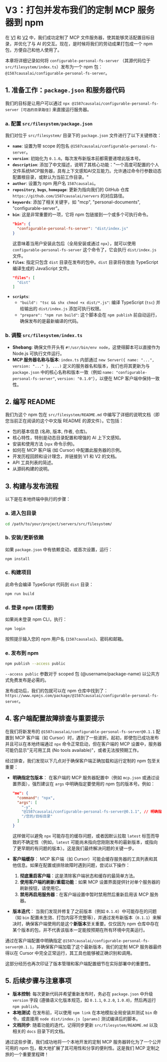 # V3：打包并发布我们的定制 MCP 服务器到 npm

在 [V1](my_first_customization.md) 和 [V2](flexible_directory_config.md) 中，我们成功定制了 MCP 文件服务器，使其能够灵活配置目标目录，并优化了与 AI 的交互。现在，是时候将我们的劳动成果打包成一个 npm 包，方便自己和他人使用了。

本章将详细记录如何将 `configurable-personal-fs-server` （其源代码位于 `src/filesystem/index.ts`）发布为一个 npm 包：`@1587causalai/configurable-personal-fs-server`。

## 1. 准备工作：`package.json` 和服务器代码

我们的目标是让用户可以通过 `npx @1587causalai/configurable-personal-fs-server [可选的目录路径]` 来直接运行服务器。

### a. 配置 `src/filesystem/package.json`

我们对位于 `src/filesystem/` 目录下的 `package.json` 文件进行了以下关键修改：

*   **`name`**: 设置为带 scope 的包名 `@1587causalai/configurable-personal-fs-server`。
*   **`version`**: 初始化为 `0.1.0`。每次发布新版本前都需要递增此版本号。
*   **`description`**: 添加了中文描述，说明了其核心功能："一个高度可配置的个人文件系统MCP服务器，具有上下文感知AI交互能力。允许通过命令行参数动态配置根目录，或默认为当前工作目录。"
*   **`author`**: 设置为 npm 用户名 `1587causalai`。
*   **`repository`**, **`bugs`**, **`homepage`**: 更新为指向我们的 GitHub 仓库 `https://github.com/1587causalai/servers` 的对应路径。
*   **`keywords`**: 添加了相关关键字，如 "mcp", "personal-documents", "configurable-server"。
*   **`bin`**: 这是非常重要的一项，它将 npm 包链接到一个或多个可执行命令。
    ```json
    "bin": {
      "configurable-personal-fs-server": "dist/index.js"
    }
    ```
    这意味着当用户安装此包后（全局安装或通过 `npx`），就可以使用 `configurable-personal-fs-server` 这个命令了，它会执行 `dist/index.js` 文件。
*   **`files`**: 指定只包含 `dist` 目录在发布的包中。`dist` 目录将存放由 TypeScript 编译生成的 JavaScript 文件。
    ```json
    "files": [
      "dist"
    ]
    ```
*   **`scripts`**:
    *   `"build": "tsc && shx chmod +x dist/*.js"`: 编译 TypeScript (`tsc`) 并给输出的 `dist/index.js` 添加可执行权限。
    *   `"prepare": "npm run build"`: 这个脚本会在 `npm publish` 前自动运行，确保发布的是最新编译的代码。

### b. 调整 `src/filesystem/index.ts`

*   **Shebang**: 确保文件开头有 `#!/usr/bin/env node`，这使得脚本可以直接作为 Node.js 可执行文件运行。
*   **MCP 服务器名称与版本**: `index.ts` 内部通过 `new Server({ name: "...", version: "..." }, ...)` 定义的服务器名和版本，我们也将其更新为与 `package.json` 中的核心名称和版本一致（例如 `name: "configurable-personal-fs-server"`, `version: "0.1.0"`），以便在 MCP 客户端中保持一致性。

## 2. 编写 README

我们为这个 npm 包在 `src/filesystem/README.md` 中编写了详细的说明文档（即您当前正在阅读的这个中文版 README 的源文件）。它包括：
*   包的基本信息 (名称, 版本, 作者, 仓库)。
*   核心特性，特别是动态目录配置和增强的 AI 上下文感知。
*   安装和使用方法 (`npx` 命令示例)。
*   如何在 MCP 客户端 (如 Cursor) 中配置此服务器的示例。
*   开发历程回顾和设计理念，并链接到 V1 和 V2 的文档。
*   API 工具列表的简述。
*   从源码构建的说明。

## 3. 构建与发布流程

以下是在本地终端中执行的步骤：

### a. 进入包目录

```bash
cd /path/to/your/project/servers/src/filesystem/
```

### b. 安装/更新依赖

如果 `package.json` 中有依赖变动，或首次设置，运行：
```bash
npm install
```

### c. 构建项目

此命令会编译 TypeScript 代码到 `dist` 目录：
```bash
npm run build
```

### d. 登录 npm (若需要)

如果尚未登录 npm CLI，执行：
```bash
npm login
```
按照提示输入您的 npm 用户名 (`1587causalai`)、密码和邮箱。

### e. 发布到 npm

```bash
npm publish --access public
```
`--access public` 参数对于 scoped 包 (@username/package-name) 以公共方式免费发布是必需的。

发布成功后，我们的包就可以在 npm 仓库中找到了：`https://www.npmjs.com/package/@1587causalai/configurable-personal-fs-server`。

## 4. 客户端配置故障排查与重要提示

在我们将新发布的 `@1587causalai/configurable-personal-fs-server@0.1.1` 配置到 MCP 客户端（如 Cursor）时，遇到了一些波折。起初，即使包已成功发布并且可以在本地终端通过 `npx` 命令正常启动，但在客户端的 MCP 设置中，服务器可能仍显示"无可用工具 (No tools available)"，或者无法按预期工作。

经过排查，我们发现以下几点对于确保客户端正确加载和运行定制的 npm 包至关重要：

*   **明确指定包版本**：
    在客户端的 MCP 服务器配置中（例如 `mcp.json` 或通过设置界面），强烈建议在 `args` 中明确指定要使用的 npm 包的版本号。例如：
    ```json
    "me": {
      "command": "npx",
      "args": [
        "-y",
        "@1587causalai/configurable-personal-fs-server@0.1.1", // 明确指定版本！
        "/您的/目标目录"
      ]
    }
    ```
    这样做可以避免 `npx` 可能存在的缓存问题，或者因默认拉取 `latest` 标签而导致的不确定性（例如，`latest` 可能尚未指向您刚刚发布的最新版本，或指向了更早期的有问题的版本）。这是我们最终解决问题的关键一步。

*   **客户端缓存**：
    MCP 客户端（如 Cursor）可能会缓存服务器的工具列表和其他信息。如果在配置或排除故障时遇到问题，尝试以下操作：
    1.  **彻底重启客户端**：这是清除客户端状态和缓存的最简单方法。
    2.  **使用客户端的刷新/重载功能**：如果 MCP 设置界面提供针对单个服务器的刷新按钮，请使用它。
    3.  **禁用再启用服务器**：在客户端设置中暂时禁用然后重新启用该 MCP 服务器。

*   **版本迭代**：
    当我们发现并修复了之前版本（例如 `0.1.0`）中可能存在的问题（如 `bin` 配置未生效、打包内容不完整等），并通过发布新版本（`0.1.1`）来解决时，确保客户端使用的是这个**新版本**至关重要。仅仅因为 npm 仓库中存在某个版本的包，并不代表该版本一定能按预期在所有环境中完美运行。

通过在客户端配置中明确指定 `@1587causalai/configurable-personal-fs-server@0.1.1`，并确保客户端加载了这个最新版本，我们的定制 MCP 服务器最终得以在 Cursor 中完全正常运行，其工具也能够被正确识别和调用。

这部分经历也再次印证了版本管理和客户端配置细节在实际部署中的重要性。

## 5. 后续步骤与注意事项

*   **版本控制**: 每次更新代码并希望重新发布时，务必在 `package.json` 中升级 `version` 字段 (遵循语义化版本规范，如 `0.1.1`, `0.2.0`, `1.0.0`)，然后再运行 `npm publish`。
*   **本地测试**: 在发布前，可以使用 `npm link` 在本地模拟全局安装并测试 `bin` 命令，或直接用 `node dist/index.js [params]` 测试编译后的脚本。
*   **文档同步**: 随着功能的迭代，记得同步更新 `src/filesystem/README.md` 以及相关的 `docs` 目录下的文档。

通过这些步骤，我们成功地将一个本地开发的定制 MCP 服务器转化为了一个公开可用的 npm 包，极大地扩展了其可用性和分享的便利性。这是我们 MCP 定制之旅的一个重要里程碑！ 